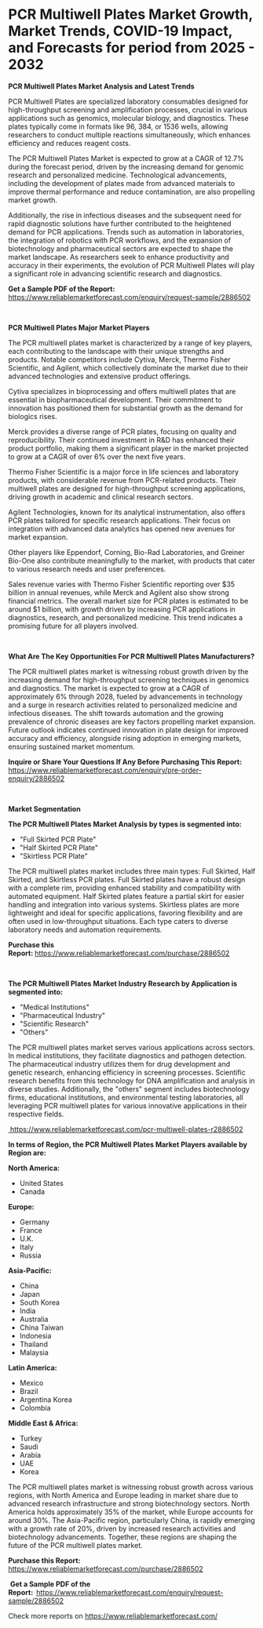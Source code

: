<p><h1>PCR Multiwell Plates Market Growth, Market Trends, COVID-19 Impact, and Forecasts for period from 2025 - 2032</h1></p><p><strong>PCR Multiwell Plates Market Analysis and Latest Trends</strong></p>
<p><p>PCR Multiwell Plates are specialized laboratory consumables designed for high-throughput screening and amplification processes, crucial in various applications such as genomics, molecular biology, and diagnostics. These plates typically come in formats like 96, 384, or 1536 wells, allowing researchers to conduct multiple reactions simultaneously, which enhances efficiency and reduces reagent costs.</p><p>The PCR Multiwell Plates Market is expected to grow at a CAGR of 12.7% during the forecast period, driven by the increasing demand for genomic research and personalized medicine. Technological advancements, including the development of plates made from advanced materials to improve thermal performance and reduce contamination, are also propelling market growth. </p><p>Additionally, the rise in infectious diseases and the subsequent need for rapid diagnostic solutions have further contributed to the heightened demand for PCR applications. Trends such as automation in laboratories, the integration of robotics with PCR workflows, and the expansion of biotechnology and pharmaceutical sectors are expected to shape the market landscape. As researchers seek to enhance productivity and accuracy in their experiments, the evolution of PCR Multiwell Plates will play a significant role in advancing scientific research and diagnostics.</p></p>
<p><strong>Get a Sample PDF of the Report:&nbsp;</strong> <a href="https://www.reliablemarketforecast.com/enquiry/request-sample/2886502?utm_campaign=3194&utm_medium=2&utm_source=Github&utm_content=ia&utm_term=13032025&utm_id=pcr-multiwell-plates">https://www.reliablemarketforecast.com/enquiry/request-sample/2886502</a></p>
<p>&nbsp;</p>
<p><strong>PCR Multiwell Plates Major Market Players</strong></p>
<p><p>The PCR multiwell plates market is characterized by a range of key players, each contributing to the landscape with their unique strengths and products. Notable competitors include Cytiva, Merck, Thermo Fisher Scientific, and Agilent, which collectively dominate the market due to their advanced technologies and extensive product offerings.</p><p>Cytiva specializes in bioprocessing and offers multiwell plates that are essential in biopharmaceutical development. Their commitment to innovation has positioned them for substantial growth as the demand for biologics rises.</p><p>Merck provides a diverse range of PCR plates, focusing on quality and reproducibility. Their continued investment in R&D has enhanced their product portfolio, making them a significant player in the market projected to grow at a CAGR of over 6% over the next five years.</p><p>Thermo Fisher Scientific is a major force in life sciences and laboratory products, with considerable revenue from PCR-related products. Their multiwell plates are designed for high-throughput screening applications, driving growth in academic and clinical research sectors.</p><p>Agilent Technologies, known for its analytical instrumentation, also offers PCR plates tailored for specific research applications. Their focus on integration with advanced data analytics has opened new avenues for market expansion.</p><p>Other players like Eppendorf, Corning, Bio-Rad Laboratories, and Greiner Bio-One also contribute meaningfully to the market, with products that cater to various research needs and user preferences.</p><p>Sales revenue varies with Thermo Fisher Scientific reporting over $35 billion in annual revenues, while Merck and Agilent also show strong financial metrics. The overall market size for PCR plates is estimated to be around $1 billion, with growth driven by increasing PCR applications in diagnostics, research, and personalized medicine. This trend indicates a promising future for all players involved.</p></p>
<p>&nbsp;</p>
<p><strong>What Are The Key Opportunities For PCR Multiwell Plates Manufacturers?</strong></p>
<p><p>The PCR multiwell plates market is witnessing robust growth driven by the increasing demand for high-throughput screening techniques in genomics and diagnostics. The market is expected to grow at a CAGR of approximately 6% through 2028, fueled by advancements in technology and a surge in research activities related to personalized medicine and infectious diseases. The shift towards automation and the growing prevalence of chronic diseases are key factors propelling market expansion. Future outlook indicates continued innovation in plate design for improved accuracy and efficiency, alongside rising adoption in emerging markets, ensuring sustained market momentum.</p></p>
<p><strong>Inquire or Share Your Questions If Any Before Purchasing This Report:</strong> <a href="https://www.reliablemarketforecast.com/enquiry/pre-order-enquiry/2886502?utm_campaign=3194&utm_medium=2&utm_source=Github&utm_content=ia&utm_term=13032025&utm_id=pcr-multiwell-plates">https://www.reliablemarketforecast.com/enquiry/pre-order-enquiry/2886502</a></p>
<p>&nbsp;</p>
<p><strong>Market Segmentation</strong></p>
<p><strong>The PCR Multiwell Plates Market Analysis by types is segmented into:</strong></p>
<p><ul><li>"Full Skirted PCR Plate"</li><li>"Half Skirted PCR Plate"</li><li>"Skirtless PCR Plate"</li></ul></p>
<p><p>The PCR multiwell plates market includes three main types: Full Skirted, Half Skirted, and Skirtless PCR plates. Full Skirted plates have a robust design with a complete rim, providing enhanced stability and compatibility with automated equipment. Half Skirted plates feature a partial skirt for easier handling and integration into various systems. Skirtless plates are more lightweight and ideal for specific applications, favoring flexibility and are often used in low-throughput situations. Each type caters to diverse laboratory needs and automation requirements.</p></p>
<p><strong>Purchase this Report:&nbsp;</strong><a href="https://www.reliablemarketforecast.com/purchase/2886502?utm_campaign=3194&utm_medium=2&utm_source=Github&utm_content=ia&utm_term=13032025&utm_id=pcr-multiwell-plates">https://www.reliablemarketforecast.com/purchase/2886502</a></p>
<p>&nbsp;</p>
<p><strong>The PCR Multiwell Plates Market Industry Research by Application is segmented into:</strong></p>
<p><ul><li>"Medical Institutions"</li><li>"Pharmaceutical Industry"</li><li>"Scientific Research"</li><li>"Others"</li></ul></p>
<p><p>The PCR multiwell plates market serves various applications across sectors. In medical institutions, they facilitate diagnostics and pathogen detection. The pharmaceutical industry utilizes them for drug development and genetic research, enhancing efficiency in screening processes. Scientific research benefits from this technology for DNA amplification and analysis in diverse studies. Additionally, the "others" segment includes biotechnology firms, educational institutions, and environmental testing laboratories, all leveraging PCR multiwell plates for various innovative applications in their respective fields.</p></p>
<p><a href="https://www.reliablemarketforecast.com/pcr-multiwell-plates-r2886502?utm_campaign=3194&utm_medium=2&utm_source=Github&utm_content=ia&utm_term=13032025&utm_id=pcr-multiwell-plates">&nbsp;https://www.reliablemarketforecast.com/pcr-multiwell-plates-r2886502</a></p>
<p><strong>In terms of Region, the PCR Multiwell Plates Market Players available by Region are:</strong></p>
<p>
    <p> <strong> North America: </strong>
        <ul>
            <li>United States</li>
            <li>Canada</li>
        </ul>
        </p> 
    <p> <strong> Europe: </strong>
        <ul>
            <li>Germany</li>
            <li>France</li>
            <li>U.K.</li>
            <li>Italy</li>
            <li>Russia</li>
        </ul>
        </p> 
    <p> <strong> Asia-Pacific: </strong>
        <ul>
            <li>China</li>
            <li>Japan</li>
            <li>South Korea</li>
            <li>India</li>
            <li>Australia</li>
            <li>China Taiwan</li>
            <li>Indonesia</li>
            <li>Thailand</li>
            <li>Malaysia</li>
        </ul>
        </p> 
    <p> <strong> Latin America: </strong>
        <ul>
            <li>Mexico</li>
            <li>Brazil</li>
            <li>Argentina Korea</li>
            <li>Colombia</li>
        </ul>
        </p> 
    <p> <strong> Middle East & Africa: </strong>
        <ul>
            <li>Turkey</li>
            <li>Saudi</li>
            <li>Arabia</li>
            <li>UAE</li>
            <li>Korea</li>
        </ul>
    </p>
    </p>
<p><p>The PCR multiwell plates market is witnessing robust growth across various regions, with North America and Europe leading in market share due to advanced research infrastructure and strong biotechnology sectors. North America holds approximately 35% of the market, while Europe accounts for around 30%. The Asia-Pacific region, particularly China, is rapidly emerging with a growth rate of 20%, driven by increased research activities and biotechnology advancements. Together, these regions are shaping the future of the PCR multiwell plates market.</p></p>
<p><strong>Purchase this Report: </strong><a href="https://www.reliablemarketforecast.com/purchase/2886502?utm_campaign=3194&utm_medium=2&utm_source=Github&utm_content=ia&utm_term=13032025&utm_id=pcr-multiwell-plates">https://www.reliablemarketforecast.com/purchase/2886502</a></p>
<p>&nbsp;<strong>Get a Sample PDF of the Report:&nbsp;&nbsp;</strong><a href="https://www.reliablemarketforecast.com/enquiry/request-sample/2886502?utm_campaign=3194&utm_medium=2&utm_source=Github&utm_content=ia&utm_term=13032025&utm_id=pcr-multiwell-plates">https://www.reliablemarketforecast.com/enquiry/request-sample/2886502</a></p>
<p><strong></strong></p>
<p>Check more reports on <a href="https://www.reliablemarketforecast.com/?utm_campaign=3194&utm_medium=2&utm_source=Github&utm_content=ia&utm_term=13032025&utm_id=pcr-multiwell-plates">https://www.reliablemarketforecast.com/</a></p>
